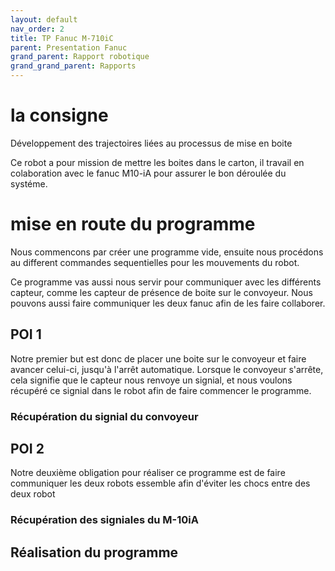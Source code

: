 ```yaml
---
layout: default
nav_order: 2
title: TP Fanuc M-710iC
parent: Presentation Fanuc
grand_parent: Rapport robotique
grand_grand_parent: Rapports
---
```


# la consigne

Développement des trajectoires liées au processus de mise en boite 

Ce robot a pour mission de mettre les boites dans le carton, il travail en colaboration avec le fanuc M10-iA pour assurer le bon déroulée du systéme.

# mise en route du programme

Nous commencons par créer une programme vide, ensuite nous procédons au different commandes sequentielles pour les mouvements du robot.

Ce programme vas aussi nous servir pour communiquer avec les différents capteur, comme les capteur de présence de boite sur le convoyeur.
Nous pouvons aussi faire communiquer les deux fanuc afin de les faire collaborer.



## POI 1

Notre premier but est donc de placer une boite sur le convoyeur et faire avancer celui-ci, jusqu'à l'arrêt automatique. Lorsque le convoyeur s'arrête, cela signifie que le capteur nous renvoye un signial, et nous voulons récupéré ce signial dans le robot afin de faire commencer le programme.

### Récupération du signial du convoyeur

## POI 2

Notre deuxième obligation pour réaliser ce programme est de faire communiquer les deux robots essemble afin d'éviter les chocs entre des deux robot

### Récupération des signiales du M-10iA

## Réalisation du programme






